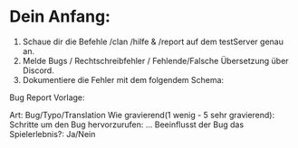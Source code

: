 # Dein Anfang:

1. Schaue dir die Befehle /clan /hilfe & /report auf dem testServer genau an.
2. Melde Bugs / Rechtschreibfehler / Fehlende/Falsche Übersetzung über Discord.
3. Dokumentiere die Fehler mit dem folgendem Schema:

Bug Report Vorlage:

Art: Bug/Typo/Translation
Wie gravierend(1 wenig - 5 sehr gravierend): 
Schritte um den Bug hervorzurufen:
...
Beeinflusst der Bug das Spielerlebnis?: Ja/Nein
